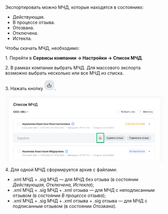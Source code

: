Экспортировать можно МЧД, которые находятся в состояниях:

- Действующая.
- В процессе отзыва.
- Отозвана.
- Отключена.
- Истекла.

Чтобы скачать МЧД, необходимо: 

1\. Перейти в **Сервисы компании → Настройки → Список МЧД**.

2\. В рамках компании выбрать МЧД. Для массового экспорта возможно выбрать несколько или все МЧД из списка.

3\. Нажать кнопку ![Icon Button.png](./assets/Icon_Button.png "inline").

![экспорт.png](./assets/21.png)

4\. Для одной МЧД сформируется архив с файлами:

- .xml МЧД + .sig МЧД — для МЧД без отзыва (в состоянии *Действующая, Отключена, Истекла*);
- .xml МЧД + .sig МЧД + .xml отзыва — для МЧД с неподписанным отзывом (в состоянии *В процессе отзыва*);
- .xml МЧД + .sig МЧД + .xml отзыва + .sig отзыва — для МЧД с подписанным отзывом (в состоянии *Отозвана*).
